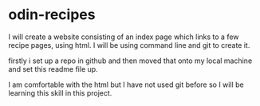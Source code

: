 # odin-recipes

I will create a website consisting of an index page which links to a few recipe pages, using html. I will be using command line and git to create it.

firstly i set up a repo in github and then moved that onto my local machine and set this readme file up.

I am comfortable with the html but I have not used git before so I will be learning this skill in this project.
